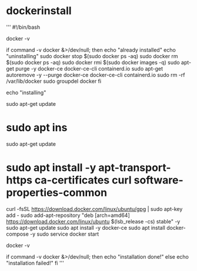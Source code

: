# dockerinstall

'''
#!/bin/bash

docker -v

if command -v docker &>/dev/null; then
    echo "already installed"
    echo "uninstalling"
    sudo docker stop $(sudo docker ps -aq)
    sudo docker rm $(sudo docker ps -aq)
    sudo docker rmi $(sudo docker images -q)
    sudo apt-get purge -y docker-ce docker-ce-cli containerd.io
    sudo apt-get autoremove -y --purge docker-ce docker-ce-cli containerd.io
    sudo rm -rf /var/lib/docker
    sudo groupdel docker
fi

echo "installing"

sudo apt-get update
# sudo apt ins

sudo apt-get update
# sudo apt install -y apt-transport-https ca-certificates curl software-properties-common
curl -fsSL https://download.docker.com/linux/ubuntu/gpg | sudo apt-key add -
sudo add-apt-repository "deb [arch=amd64] https://download.docker.com/linux/ubuntu $(lsb_release -cs) stable" -y
sudo apt-get update
sudo apt install -y docker-ce
sudo apt install docker-compose -y
sudo service docker start

docker -v

if command -v docker &>/dev/null; then
    echo "installation done!"
else
    echo "installation failed!"
fi
'''
